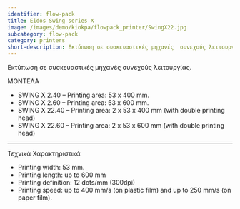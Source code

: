 ```yaml
---
identifier: flow-pack
title: Eidos Swing series X
image: /images/demo/kiokpa/flowpack_printer/SwingX22.jpg
subcategory: flow-pack
category: printers
short-description: Εκτύπωση σε συσκευαστικές μηχανές  συνεχούς λειτουργίας.
---
```





Εκτύπωση σε συσκευαστικές μηχανές  συνεχούς λειτουργίας.

ΜΟΝΤΕΛΑ


* SWING X 2.40 – Printing area: 53 x 400 mm.
* SWING X 2.60 – Printing area: 53 x 600 mm.
* SWING X 22.40 – Printing area: 2 x 53 x 400 mm (with double printing head)
* SWING X 22.60 – Printing area: 2 x 53 x 600 mm (with double printing head)

---



Τεχνικά Χαρακτηριστικά

 *   Printing width: 53 mm.
 *   Printing length: up to 600 mm
 *   Printing definition: 12 dots/mm (300dpi)
 *   Printing speed: up to 400 mm/s (on plastic film) and up to 250 mm/s (on paper film).

